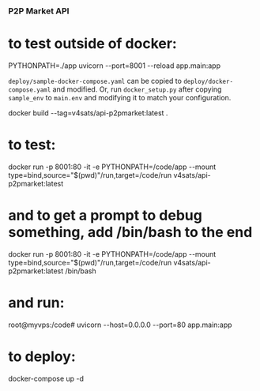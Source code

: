 ### P2P Market API

# to test outside of docker:
PYTHONPATH=./app uvicorn --port=8001 --reload app.main:app

`deploy/sample-docker-compose.yaml` can be copied to `deploy/docker-compose.yaml` and modified. Or, run `docker_setup.py` after copying `sample_env` to `main.env` and modifying it to match your configuration.

docker build --tag=v4sats/api-p2pmarket:latest .

# to test:
docker run -p 8001:80 -it  -e PYTHONPATH=/code/app --mount type=bind,source="$(pwd)"/run,target=/code/run v4sats/api-p2pmarket:latest

# and to get a prompt to debug something, add /bin/bash to the end
docker run -p 8001:80 -it  -e PYTHONPATH=/code/app --mount type=bind,source="$(pwd)"/run,target=/code/run v4sats/api-p2pmarket:latest /bin/bash

# and run:
root@myvps:/code# uvicorn --host=0.0.0.0 --port=80  app.main:app

# to deploy:
docker-compose up -d
